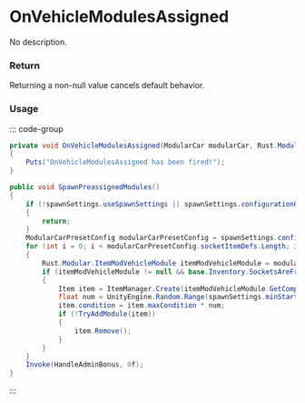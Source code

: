 # OnVehicleModulesAssigned
<Badge type="info" text="Vehicle"/><Badge type="danger" text="Carbon Compatible"/><Badge type="warning" text="Oxide Compatible"/>
No description.
### Return
Returning a non-null value cancels default behavior.

### Usage
::: code-group
```csharp [Example]
private void OnVehicleModulesAssigned(ModularCar modularCar, Rust.Modular.ItemModVehicleModule[] socketItemDefs)
{
	Puts("OnVehicleModulesAssigned has been fired!");
}
```
```csharp [Source — Assembly-CSharp @ ModularCar]
public void SpawnPreassignedModules()
{
	if (!spawnSettings.useSpawnSettings || spawnSettings.configurationOptions.IsNullOrEmpty())
	{
		return;
	}
	ModularCarPresetConfig modularCarPresetConfig = spawnSettings.configurationOptions[UnityEngine.Random.Range(0, spawnSettings.configurationOptions.Length)];
	for (int i = 0; i < modularCarPresetConfig.socketItemDefs.Length; i++)
	{
		Rust.Modular.ItemModVehicleModule itemModVehicleModule = modularCarPresetConfig.socketItemDefs[i];
		if (itemModVehicleModule != null && base.Inventory.SocketsAreFree(i, itemModVehicleModule.socketsTaken))
		{
			Item item = ItemManager.Create(itemModVehicleModule.GetComponent<ItemDefinition>(), 1, 0uL);
			float num = UnityEngine.Random.Range(spawnSettings.minStartHealthPercent, spawnSettings.maxStartHealthPercent);
			item.condition = item.maxCondition * num;
			if (!TryAddModule(item))
			{
				item.Remove();
			}
		}
	}
	Invoke(HandleAdminBonus, 0f);
}

```
:::
